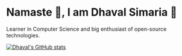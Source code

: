 # Namaste :pray:, I am Dhaval Simaria 👋 <br>

Learner in Computer Science and big enthusiast of open-source technologies.

[![Dhaval's GitHub stats](https://github-readme-stats.vercel.app/api?username=dhavalsimaria&theme=vue-dark)](https://github.com/dhavalsimaria/github-readme-stats)

<!--
**dhavalsimaria/dhavalsimaria** is a ✨ _special_ ✨ repository because its `README.md` (this file) appears on your GitHub profile.

Here are some ideas to get you started:

- 🔭 I’m currently working on ...
- 🌱 I’m currently learning ...
- 👯 I’m looking to collaborate on ...
- 🤔 I’m looking for help with ...
- 💬 Ask me about ...
- 📫 How to reach me: ...
- 😄 Pronouns: ...
- ⚡ Fun fact: ...
-->
